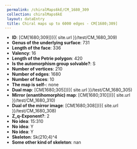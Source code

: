```yaml
--- 
 permalink: /chiralMaps6kE/CM_1680_309 
 collection: chiralMaps6kE
 layout: dataEntry
 title: Chiral maps up to 6000 edges - CM[1680;309]
---
```


- **ID**: [CM[1680;309]]({{ site.url }}/test/CM_1680_309)
- **Genus of the underlying surface**: 731
- **Length of the face**: 336
- **Valency**: 16
- **Length of the Petrie polygon**: 420
- **Is the automorphism group solvable?**: S
- **Number of vertices**: 210
- **Number of edges**: 1680
- **Number of faces**: 10
- **The map is self-**: none
- **Dual map**: [CM[1680;305]]({{ site.url }}/test/CM_1680_305)
- **Mirror (enantihomorphic) map**: [CM[1680;310]]({{ site.url }}/test/CM_1680_310)
- **Dual of the mirror image**: [CM[1680;308]]({{ site.url }}/test/CM_1680_308)
- **Z_q-Exponent?**: 2
- **No idea**:  15:310
- **No idea**: Y
- **No idea**: Y
- **Skeleton**: Sk(210;4)^4
- **Some other kind of skeleton**: nan
